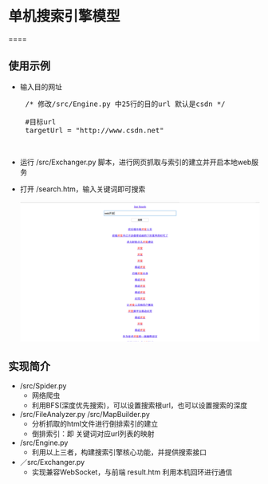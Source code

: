 # 单机搜索引擎模型
====

## 使用示例
* 输入目的网址<br/>
<pre>
	/* 修改/src/Engine.py 中25行的目的url 默认是csdn */ <br/>
	#目标url
    targetUrl = "http://www.csdn.net"
</pre> <br/>
* 运行 /src/Exchanger.py 脚本，进行网页抓取与索引的建立并开启本地web服务 

* 打开 /search.htm，输入关键词即可搜索 <br/>  <br/>
![use example](https://github.com/Wchenguang/LocalSearchEngine/blob/master/使用样例.png) <br/>

## 实现简介
* /src/Spider.py
	* 网络爬虫
	* 利用BFS(深度优先搜索)，可以设置搜索根url，也可以设置搜索的深度
* /src/FileAnalyzer.py /src/MapBuilder.py
	* 分析抓取的html文件进行倒排索引的建立
	* 倒排索引：即 关键词对应url列表的映射
* /src/Engine.py
	* 利用以上三者，构建搜索引擎核心功能，并提供搜索接口
* ／src/Exchanger.py
	* 实现兼容WebSocket，与前端 result.htm 利用本机回环进行通信 